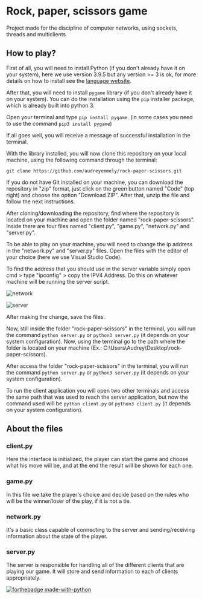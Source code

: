 # Rock, paper, scissors game
Project made for the discipline of computer networks, using sockets, threads and multiclients

## How to play?
First of all, you will need to install Python (if you don't already have it on your system), here we use version 3.9.5 but any version >= 3 is ok, for more details on how to install see the [language website](https://www.python.org/downloads/).

After that, you will need to install ```pygame``` library (if you don't already have it on your system). You can do the installation using the ```pip``` installer package, which is already built into python 3. 

Open your terminal and type ```pip install pygame```. (in some cases you need to use the command ```pip3 install pygame```)

If all goes well, you will receive a message of successful installation in the terminal.

With the library installed, you will now clone this repository on your local machine, using the following command through the terminal: 
```
git clone https://github.com/audreyemmely/rock-paper-scissors.git
```

If you do not have Git installed on your machine, you can download the repository in "zip" format, just click on the green button named "Code" (top right) and choose the option "Download ZIP". After that, unzip the file and follow the next instructions.

After cloning/downloading the repository, find where the repository is located on your machine and open the folder named "rock-paper-scissors". Inside there are four files named "client.py", "game.py", "network.py" and "server.py".

To be able to play on your machine, you will need to change the ip address in the "network.py" and "server.py" files. Open the files with the editor of your choice (here we use Visual Studio Code).

To find the address that you should use in the server variable simply open cmd > type "ipconfig" > copy the IPV4 Address. Do this on whatever machine will be running the server script.

![network](https://user-images.githubusercontent.com/52829664/118035280-6396b780-b341-11eb-9f70-a1e926668888.jpg)

![server](https://user-images.githubusercontent.com/52829664/118035293-67c2d500-b341-11eb-8ed6-1d73dfa6d27f.jpg)

After making the change, save the files.

Now, still inside the folder "rock-paper-scissors" in the terminal, you will run the command ```python server.py``` or ```python3 server.py``` (it depends on your system configuration).
Now, using the terminal go to the path where the folder is located on your machine (Ex.: C:\Users\Audrey\Desktop\rock-paper-scissors).

After access the folder "rock-paper-scissors" in the terminal, you will run the command ```python server.py``` or ```python3 server.py``` (it depends on your system configuration).

To run the client application you will open two other terminals and access the same path that was used to reach the server application, but now the command used will be  ```python client.py``` or ```python3 client.py``` (it depends on your system configuration).

## About the files
### client.py
Here the interface is initialized, the player can start the game and choose what his move will be, and at the end the result will be shown for each one.

### game.py
In this file we take the player's choice and decide based on the rules who will be the winner/loser of the play, if it is not a tie.

### network.py
It's a basic class capable of connecting to the server and sending/receiving information about the state of the player. 

### server.py
The server is responsible for handling all of the different clients that are playing our game. It will store and send information to each of clients appropriately.


[![forthebadge made-with-python](http://ForTheBadge.com/images/badges/made-with-python.svg)](https://www.python.org/)
